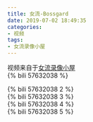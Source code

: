 ```yaml
---
title: 女流-Bossgard
date: 2019-07-02 18:49:35
categories:
- 视频
tags:
- 女流录像小屋
---
```

视频来自于<a href="https://space.bilibili.com/29418340/video" target="_blank">女流录像小屋</a><br/> 
{% bili 57632038 %}
<br/>
<!--more-->

{% bili 57632038 2 %}
<br/>
{% bili 57632038 3 %}
<br/>
{% bili 57632038 4 %}
<br/>
{% bili 57632038 5 %}
<br/>
